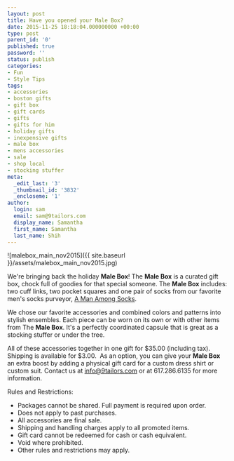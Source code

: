 ```yaml
---
layout: post
title: Have you opened your Male Box?
date: 2015-11-25 18:18:04.000000000 +00:00
type: post
parent_id: '0'
published: true
password: ''
status: publish
categories:
- Fun
- Style Tips
tags:
- accessories
- boston gifts
- gift box
- gift cards
- gifts
- gifts for him
- holiday gifts
- inexpensive gifts
- male box
- mens accessories
- sale
- shop local
- stocking stuffer
meta:
  _edit_last: '3'
  _thumbnail_id: '3832'
  _encloseme: '1'
author:
  login: sam
  email: sam@9tailors.com
  display_name: Samantha
  first_name: Samantha
  last_name: Shih
---
```

![malebox_main_nov2015]({{ site.baseurl }}/assets/malebox_main_nov2015.jpg)

We're bringing back the holiday **Male Box**! The **Male Box** is a curated gift box, chock full of goodies for that special someone. The **Male Box** includes: two cuff links, two pocket squares and one pair of socks from our favorite men's socks purveyor, [A Man Among Socks](https://amanamongsocks.com/).

We chose our favorite accessories and combined colors and patterns into stylish ensembles. Each piece can be worn on its own or with other items from The **Male Box**. It's a perfectly coordinated capsule that is great as a stocking stuffer or under the tree.

All of these accessories together in one gift for $35.00 (including tax). Shipping is available for $3.00.  As an option, you can give your **Male Box** an extra boost by adding a physical gift card for a custom dress shirt or custom suit. Contact us at [info@9tailors.com](mailto:info@9tailors.com) or at 617.286.6135 for more information.

Rules and Restrictions:

*   Packages cannot be shared. Full payment is required upon order.
*   Does not apply to past purchases.
*   All accessories are final sale.
*   Shipping and handling charges apply to all promoted items.
*   Gift card cannot be redeemed for cash or cash equivalent.
*   Void where prohibited.
*   Other rules and restrictions may apply.